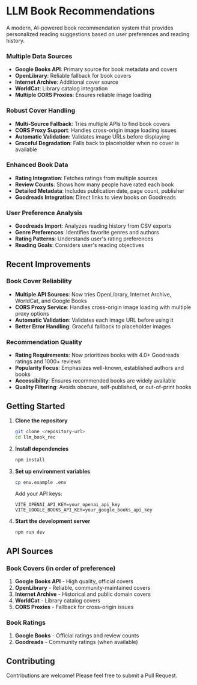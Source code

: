 # LLM Book Recommendations

A modern, AI-powered book recommendation system that provides personalized reading suggestions based on user preferences and reading history.
### Multiple Data Sources
- **Google Books API**: Primary source for book metadata and covers
- **OpenLibrary**: Reliable fallback for book covers
- **Internet Archive**: Additional cover source
- **WorldCat**: Library catalog integration
- **Multiple CORS Proxies**: Ensures reliable image loading

### Robust Cover Handling
- **Multi-Source Fallback**: Tries multiple APIs to find book covers
- **CORS Proxy Support**: Handles cross-origin image loading issues
- **Automatic Validation**: Validates image URLs before displaying
- **Graceful Degradation**: Falls back to placeholder when no cover is available

### Enhanced Book Data
- **Rating Integration**: Fetches ratings from multiple sources
- **Review Counts**: Shows how many people have rated each book
- **Detailed Metadata**: Includes publication date, page count, publisher
- **Goodreads Integration**: Direct links to view books on Goodreads

### User Preference Analysis
- **Goodreads Import**: Analyzes reading history from CSV exports
- **Genre Preferences**: Identifies favorite genres and authors
- **Rating Patterns**: Understands user's rating preferences
- **Reading Goals**: Considers user's reading objectives

## Recent Improvements

### Book Cover Reliability
- **Multiple API Sources**: Now tries OpenLibrary, Internet Archive, WorldCat, and Google Books
- **CORS Proxy Service**: Handles cross-origin image loading with multiple proxy options
- **Automatic Validation**: Validates each image URL before using it
- **Better Error Handling**: Graceful fallback to placeholder images

### Recommendation Quality
- **Rating Requirements**: Now prioritizes books with 4.0+ Goodreads ratings and 1000+ reviews
- **Popularity Focus**: Emphasizes well-known, established authors and books
- **Accessibility**: Ensures recommended books are widely available
- **Quality Filtering**: Avoids obscure, self-published, or out-of-print books

## Getting Started

1. **Clone the repository**
   ```bash
   git clone <repository-url>
   cd llm_book_rec
   ```

2. **Install dependencies**
   ```bash
   npm install
   ```

3. **Set up environment variables**
   ```bash
   cp env.example .env
   ```
   
   Add your API keys:
   ```
   VITE_OPENAI_API_KEY=your_openai_api_key
   VITE_GOOGLE_BOOKS_API_KEY=your_google_books_api_key
   ```

4. **Start the development server**
   ```bash
   npm run dev
   ```

## API Sources

### Book Covers (in order of preference)
1. **Google Books API** - High quality, official covers
2. **OpenLibrary** - Reliable, community-maintained covers
3. **Internet Archive** - Historical and public domain covers
4. **WorldCat** - Library catalog covers
5. **CORS Proxies** - Fallback for cross-origin issues

### Book Ratings
1. **Google Books** - Official ratings and review counts
2. **Goodreads** - Community ratings (when available)

## Contributing

Contributions are welcome! Please feel free to submit a Pull Request.
